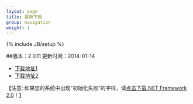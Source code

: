 ```yaml
---
layout: page
title: 最新下载
group: navigation
weight: 1
---
```


{% include JB/setup %}

##版本：2.0.11 更新时间：2014-01-14

  - <a href="http://pan.baidu.com/s/1kT7bjh1" target="_blank">下载地址1</a>
  - <a href="http://yunpan.cn/QzPj83ZuAgseA" target="_blank">下载地址2</a>
  
【注意: 如果您的系统中出现“初始化失败”的字样，请<a href="http://download.microsoft.com/download/c/6/e/c6e88215-0178-4c6c-b5f3-158ff77b1f38/NetFx20SP2_x86.exe" target="_blank">点击下载.NET Framework 2.0</a>！】
